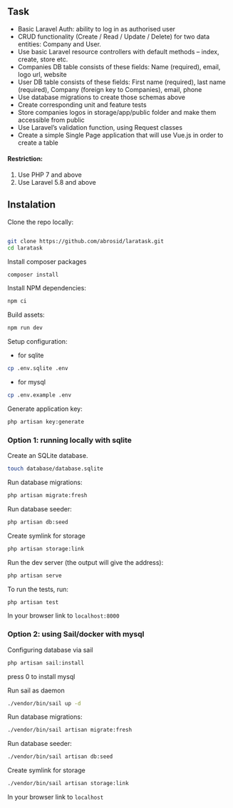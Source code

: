## Task

- Basic Laravel Auth: ability to log in as authorised user
- CRUD functionality (Create / Read / Update / Delete) for two data entities: Company and User.
- Use basic Laravel resource controllers with default methods – index, create, store etc.
- Companies DB table consists of these fields: Name (required), email, logo url, website
- User DB table consists of these fields: First name (required), last name (required), Company (foreign key to Companies), email, phone
- Use database migrations to create those schemas above
- Create corresponding unit and feature tests
- Store companies logos in storage/app/public folder and make them accessible from public
- Use Laravel’s validation function, using Request classes
- Create a simple Single Page application that will use Vue.js in order to create a table

#### Restriction:
1. Use PHP 7 and above
2. Use Laravel 5.8 and above

## Instalation

Clone the repo locally:

```sh

git clone https://github.com/abrosid/laratask.git
cd laratask
```


Install composer packages

```sh
composer install
```


Install NPM dependencies:

```sh
npm ci
```

Build assets:

```sh
npm run dev
```

Setup configuration:

- for sqlite

```sh
cp .env.sqlite .env
```

- for mysql 

```sh
cp .env.example .env
```


Generate application key:

```sh
php artisan key:generate
```


### Option 1: running locally with sqlite

Create an SQLite database. 

```sh
touch database/database.sqlite
```

Run database migrations:

```sh
php artisan migrate:fresh
```

Run database seeder:

```sh
php artisan db:seed
```

Create symlink for storage

```sh
php artisan storage:link
```

Run the dev server (the output will give the address):

```sh
php artisan serve
```

To run the tests, run:

```sh
php artisan test
```

In your browser link to `localhost:8000`


### Option 2: using Sail/docker with mysql

Configuring database via sail

```sh
php artisan sail:install
```

press 0 to install mysql


Run sail as daemon

```sh
./vendor/bin/sail up -d
```

Run database migrations:

```sh
./vendor/bin/sail artisan migrate:fresh
```

Run database seeder:

```sh
./vendor/bin/sail artisan db:seed
```

Create symlink for storage

```sh
./vendor/bin/sail artisan storage:link
```

In your browser link to `localhost`





